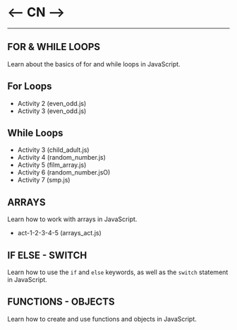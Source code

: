 # <-- CN -->
<hr>

## FOR & WHILE LOOPS
Learn about the basics of for and while loops in JavaScript.

## For Loops
- Activity 2 (even_odd.js)
- Activity 3 (even_odd.js)

## While Loops
- Activity 3 (child_adult.js)
- Activity 4 (random_number.js)
- Activity 5 (film_array.js)
- Activity 6 (random_number.jsO)
- Activity 7 (smp.js)

## ARRAYS
Learn how to work with arrays in JavaScript.
- act-1-2-3-4-5 (arrays_act.js)

## IF ELSE - SWITCH
Learn how to use the `if` and `else` keywords, as well as the `switch` statement in JavaScript.

## FUNCTIONS - OBJECTS
Learn how to create and use functions and objects in JavaScript.

